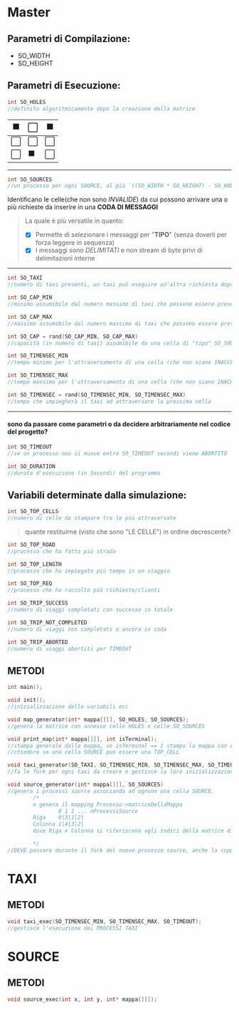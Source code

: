 # Master

## Parametri di Compilazione:
- SO_WIDTH
- SO_HEIGHT

## Parametri di Esecuzione:
```c
int SO_HOLES
//definito algoritmicamente dopo la creazione della matrice
```
⬛|⬜|⬛
-|-|-
⬜|⬜|⬜
⬜|⬛|⬜

***

```c
int SO_SOURCES
//un processo per ogni SOURCE, al più `((SO_WIDTH * SO_HEIGHT) - SO_HOLES)`
```

Identificano le celle(che non sono *INVALIDE*) da cui possono arrivare una o più richieste da inserire in una **CODA DI MESSAGGI**

> La quale è più versatile in quanto:
> - [x] Permette di selezionare i messaggi per "**TIPO**" (senza doverli per forza leggere in sequenza)
> - [x] I messaggi sono *DELIMITATI* e non stream di byte privi di delimitazioni interne

***

```c
int SO_TAXI
//numero di taxi presenti, un taxi può eseguire un'altra richiesta dopo averne terminata una
```

```c
int SO_CAP_MIN
//minimo assumibile dal numero massimo di taxi che possono essere presenti in una cella contemporaneamente
```

```c
int SO_CAP_MAX
//massimo assumibile dal numero massimo di taxi che possono essere presenti in una cella contemporaneamente
```

```c
int SO_CAP = rand(SO_CAP_MIN, SO_CAP_MAX)
//capacità (in numero di taxi) assumibile da una cella di "tipo" SO_SOURCES
```

```c
int SO_TIMENSEC_MIN
//tempo minimo per l'attraversamento di una cella (che non siano INACCESSIBILI)
```

```c
int SO_TIMENSEC_MAX
//tempo massimo per l'attraversamento di una cella (che non siano INACCESSIBILI)
```

```c
int SO_TIMENSEC = rand(SO_TIMENSEC_MIN, SO_TIMENSEC_MAX)
//tempo che impiegherà il taxi ad attraversare la prossima cella 
```

***

#### sono da passare come parametri o da decidere arbitrariamente nel codice del progetto?

```c
int SO_TIMEOUT
//se un processo non si muove entro SO_TIMEOUT secondi viene ABORTITO
```

```c
int SO_DURATION
//durata d'esecuzione (in Secondi) del programma
```
## Variabili determinate dalla simulazione:

```c
int SO_TOP_CELLS
//numero di celle da stampare tra le più attraversate
```
> quante restituirne (visto che sono "LE CELLE") in ordine decrescente?

```c
int SO_TOP_ROAD
//processo che ha fatto più strada
```

```c
int SO_TOP_LENGTH
//processo che ha impiegato più tempo in un viaggio
```

```c
int SO_TOP_REQ
//processo che ha raccolto più richieste/clienti
```

```c
int SO_TRIP_SUCCESS
//numero di viaggi completati con successo in totale
```

```c
int SO_TRIP_NOT_COMPLETED
//numero di viaggi non completati o ancora in coda
```

```c
int SO_TRIP_ABORTED
//numero di viaggi abortiti per TIMEOUT
```

## METODI
```c
int main();
```
```c
void init(); 
//inizializzazione delle variabili ecc
```
```c
void map_generator(int* mappa[][], SO_HOLES, SO_SOURCES); 
//genera la matrice con annesse celle HOLES e celle SO_SOURCES
```
```c
void print_map(int* mappa[][], int isTerminal);
//stampa generale dalla mappa, se isTerminal == 1 stampo la mappa con evidenziate SOURCES e SO_TOP_CELLS
//chiedere se una cella SOURCE può essere una TOP_CELL 
```
```c
void taxi_generator(SO_TAXI, SO_TIMENSEC_MIN, SO_TIMENSEC_MAX, SO_TIMEOUT);
//fa le fork per ogni taxi da creare e gestisce la loro inizializzazione, chiama taxi_exec(SO_TIMENSEC_MIN, SO_TIMENSEC_MAX, SO_TIMEOUT);
```
```c
void source_generator(int* mappa[][], SO_SOURCES)
//genera i processi source associando ad ognuno una cella SOURCE, 
        /*
        e genera il mapping Processo->matriceDellaMappa
                0 1 2 ... nProcessiSource
        Riga    0|3|1|2|
        Colonna 1|4|3|2|
        dove Riga e Colonna si riferiscono agli indici della matrice di interi che contiene la mappa

        */
//DEVE passare durante il fork del nuovo processo source, anche la coppia [riga][col] associata al processo appena forkato source
```
# TAXI

## METODI

```c
void taxi_exec(SO_TIMENSEC_MIN, SO_TIMENSEC_MAX, SO_TIMEOUT);
//gestisce l'esecuzione dei PROCESSI TAXI
```

# SOURCE

## METODI

```c
void source_exec(int x, int y, int* mappa[][]);
```
